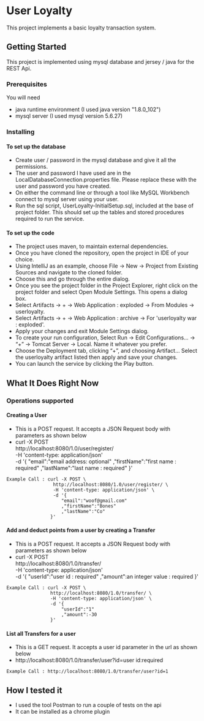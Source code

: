 # User Loyalty

This project implements a basic loyalty transaction system.

## Getting Started

This project is implemented using mysql database and jersey / java for the REST Api.
### Prerequisites
You will need
* java runtime environment (I used java version "1.8.0_102")
* mysql server (I used mysql version 5.6.27)

### Installing
#### To set up the database
* Create user / password in the mysql database and give it all the permissions.
* The user and password I have used are in the LocalDatabaseConnection.properties file. Please replace these with the user and password you have created.
* On either the command line or through a tool like MySQL Workbench connect to mysql server using your user.
* Run the sql script, UserLoyalty-InitialSetup.sql, included at the base of project folder. This should set up the tables and stored procedures required to run the service.

#### To set up the code
* The project uses maven, to maintain external dependencies.
* Once you have cloned the repository, open the project in IDE of your choice.
* Using IntelliJ as an example, choose File -> New -> Project from Existing Sources and navigate to the cloned folder.
* Choose this and go through the entire dialog.
* Once you see the project folder in the Project Explorer, right click on the project folder and select Open Module Settings. This opens a dialog box.
* Select Artifacts -> + -> Web Application : exploded -> From Modules -> userloyalty.
* Select Artifacts -> + -> Web Application : archive -> For 'userloyalty war : exploded'.
* Apply your changes and exit Module Settings dialog.
* To create your run configuration, Select Run -> Edit Configurations… -> “+” -> Tomcat Server -> Local. Name it whatever you prefer.
* Choose the Deployment tab, clicking “+”, and choosing Artifact… Select the userloyalty artifact listed then apply and save your changes.
* You can launch the service by clicking the Play button.

## What It Does Right Now
### Operations supported
#### Creating a User
* This is a POST request. It accepts a JSON Request body with parameters as shown below
* curl -X POST \
    http://localhost:8080/1.0/user/register/ \
    -H 'content-type: application/json' \
    -d '{
  	"email":"email address: optional"
  	,"firstName":"first name : required"
  	,"lastName":"last name : required"
  }'

```
Example Call : curl -X POST \
                 http://localhost:8080/1.0/user/register/ \
                 -H 'content-type: application/json' \
                 -d '{
               		"email":"woof@gmail.com"
               		,"firstName":"Bones"
               		,"lastName":"Co"
               	}'
```

#### Add and deduct points from a user by creating a Transfer
* This is a POST request. It accepts a JSON Request body with parameters as shown below
* curl -X POST \
    http://localhost:8080/1.0/transfer/ \
    -H 'content-type: application/json' \
    -d '{
  	"userId":"user id : required"
  	,"amount":an integer value : required
  }'
```
Example Call : curl -X POST \
  				http://localhost:8080/1.0/transfer/ \
  				-H 'content-type: application/json' \
  				-d '{
					"userId":"1"
					,"amount":-30
				}'
```

#### List all Transfers for a user
* This is a GET request. It accepts a user id parameter in the url as shown below
* http://localhost:8080/1.0/transfer/user?id=user id:required
```
Example Call : http://localhost:8080/1.0/transfer/user?id=1
```
## How I tested it
* I used the tool Postman to run a couple of tests on the api
* It can be installed as a chrome plugin